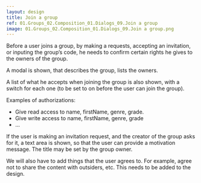 ```yaml
---
layout: design
title: Join a group
ref: 01.Groups_02.Composition_01.Dialogs_09.Join a group
image: 01.Groups_02.Composition_01.Dialogs_09.Join a group.png
---
```


Before a user joins a group, by making a requests, accepting an invitation, or inputing the group’s code, he needs to confirm certain rights he gives to the owners of the group.

A modal is shown, that describes the group, lists the owners.

A list of what he accepts when joining the group is also shown, with a switch for each one (to be set to on before the user can join the group).

Examples of authorizations:
- Give read access to name, firstName, genre, grade.
- Give write access to name, firstName, genre, grade
- …

If the user is making an invitation request, and the creator of the group asks for it, a text area is shown, so that the user can provide a motivation message. The title may be set by the group owner.

We will also have to add things that the user agrees to. For example, agree not to share the content with outsiders, etc. This needs to be added to the design.
